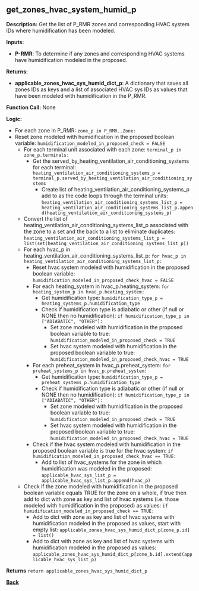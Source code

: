 ## get_zones_hvac_system_humid_p

**Description:** Get the list of P_RMR zones and corresponding HVAC system IDs where humidification has been modeled.

**Inputs:**
- **P-RMR**: To determine if any zones and corresponding HVAC systems have humidification modeled in the proposed.

**Returns:**
- **applicable_zones_hvac_sys_humid_dict_p**: A dictionary that saves all zones IDs as keys and a list of associated HVAC sys IDs as values that have been modeled with humidification in the P_RMR.
 
**Function Call:** None


**Logic:**
- For each zone in P_RMR: `zone_p in P_RMR..Zone:`
- Reset zone modeled with humidification in the proposed boolean variable: `humidification_modeled_in_proposed_check = FALSE`  
    - For each terminal unit associated with each zone: `terminal_p in zone_p.terminals:`
        - Get the served_by_heating_ventilation_air_conditioning_systems for each terminal: `heating_ventilation_air_conditioning_systems_p = terminal_p.served_by_heating_ventilation_air_conditioning_systems`
            - Create list of heating_ventilation_air_conditioning_systems_p add to as the code loops through the terminal units: `heating_ventilation_air_conditioning_systems_list_p = heating_ventilation_air_conditioning_systems_list_p.append(heating_ventilation_air_conditioning_systems_p)`                    
    - Convert the list of heating_ventilation_air_conditioning_systems_list_p associated with the zone to a set and the back to a list to eliminate duplicates: `heating_ventilation_air_conditioning_systems_list_p = list(set(heating_ventilation_air_conditioning_systems_list_p))`
     - For each hvac_p in heating_ventilation_air_conditioning_systems_list_p: `for hvac_p in heating_ventilation_air_conditioning_systems_list_p:`    
        - Reset hvac system modeled with humidification in the proposed boolean variable: `humidification_modeled_in_proposed_check_hvac = FALSE`  
        - For each heating_system in hvac_p.heating_system: `for heating_system_p in hvac_p.heating_system:`
            - Get humidification type: `humidification_type_p = heating_systems_p.humidification_type`
            - Check if humidification type is adiabatic or other (if null or NONE then no humidification): `if humidification_type_p in ["ADIABATIC", "OTHER"]:`
                - Set zone modeled with humidification in the proposed boolean variable to true: `humidification_modeled_in_proposed_check = TRUE`
                - Set hvac system modeled with humidification in the proposed boolean variable to true: `humidification_modeled_in_proposed_check_hvac = TRUE` 
        - For each preheat_system in hvac_p.preheat_system: `for preheat_systems_p in hvac_p.preheat_system:`
            - Get humidification type: `humidification_type_p = preheat_systems_p.humidification_type`
            - Check if humidification type is adiabatic or other (if null or NONE then no humidification): `if humidification_type_p in ["ADIABATIC", "OTHER"]:`
                - Set zone modeled with humidification in the proposed boolean variable to true: `humidification_modeled_in_proposed_check = TRUE`
                - Set hvac system modeled with humidification in the proposed boolean variable to true: `humidification_modeled_in_proposed_check_hvac = TRUE` 
        - Check if the hvac system modeled with humidification in the proposed boolean variable is true for the hvac system: `if humidification_modeled_in_proposed_check_hvac == TRUE:`
            - Add to list of hvac_systems for the zone in which humidification was modeled in the proposed: `applicable_hvac_sys_list_p = applicable_hvac_sys_list_p.append(hvac_p)`
    - Check if the zone modeled with humidification in the proposed boolean variable equals TRUE for the zone on a whole, if true then add to dict with zone as key and list of hvac systems (i.e. those modeled with humidification in the proposed) as values: `if humidification_modeled_in_proposed_check == TRUE:`
        - Add to dict with zone as key and list of hvac systems with humidification modeled in the proposed as values, start with empty list: `applicable_zones_hvac_sys_humid_dict_p[zone_p.id] = list()`
        - Add to dict with zone as key and list of hvac systems with humidification modeled in the proposed as values: `applicable_zones_hvac_sys_humid_dict_p[zone_b.id].extend(applicable_hvac_sys_list_p)`

**Returns** `return applicable_zones_hvac_sys_humid_dict_p`   

**[Back](../_toc.md)**